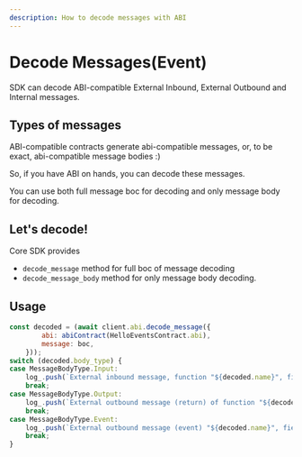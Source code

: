 ```yaml
---
description: How to decode messages with ABI
---
```


# Decode Messages(Event)

SDK can decode ABI-compatible External Inbound, External Outbound and Internal messages.

## Types of messages

ABI-compatible contracts generate abi-compatible messages, or, to be exact, abi-compatible message bodies :)

So, if you have ABI on hands, you can decode these messages.

You can use both full message boc for decoding and only message body for decoding.

## Let's decode!

Core SDK provides

* `decode_message` method for full boc of message decoding
* `decode_message_body` method for only message body decoding.

## Usage

```javascript
const decoded = (await client.abi.decode_message({
        abi: abiContract(HelloEventsContract.abi),
        message: boc,
    }));
switch (decoded.body_type) {
case MessageBodyType.Input:
    log_.push(`External inbound message, function "${decoded.name}", fields: ${JSON.stringify(decoded.value)}` );
    break;
case MessageBodyType.Output:
    log_.push(`External outbound message (return) of function "${decoded.name}", fields: ${JSON.stringify(decoded.value)}`);
    break;
case MessageBodyType.Event:
    log_.push(`External outbound message (event) "${decoded.name}", fields: ${JSON.stringify(decoded.value)}`);
    break;
}
```
